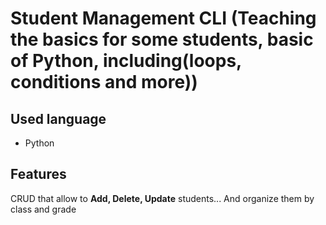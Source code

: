 # Student Management CLI (Teaching the basics for some students, basic of Python, including(loops, conditions and more))

## Used language
<ul>
  <li>
    Python
  </li>
</ul>

## Features
CRUD that allow to <strong>Add, Delete, Update</strong> students... And organize them by class and grade
